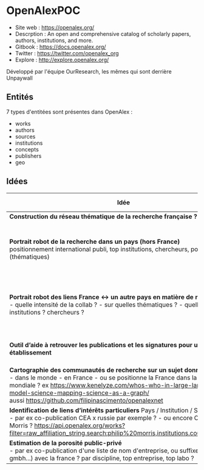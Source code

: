 # OpenAlexPOC

* Site web : https://openalex.org/
* Descrption : An open and comprehensive catalog of scholarly papers, authors, institutions, and more.
* Gitbook : https://docs.openalex.org/
* Twitter : https://twitter.com/openalex_org
* Explore : http://explore.openalex.org/

Développé par l'équipe OurResearch, les mêmes qui sont derrière Unpaywall


## Entités

7 types d'entitées sont présentes dans OpenAlex :
* works
* authors
* sources
* institutions
* concepts
* publishers
* geo


## Idées

| Idée | Pour qui ? | Quoi ? | Comment ? |
| --- | --- | --- | --- |
| **Construction du réseau thématique de la recherche française ?** |  |  |  |
| **Portrait robot de la recherche dans un pays (hors France)** <br> positionnement international publi, top institutions, chercheurs, points forts (thématiques) | SSRI ? CurieXPlore ? | graphes standards | - liste des indicateurs <br> - requêtes API + calculs python - dataviz |
| **Portrait robot des liens France ↔ un autre pays en matière de recherche**<br> - quelle intensité de la collab ? - sur quelles thématiques ? - quelles institutions ? chercheurs ? | SSRI ?CurieXPlore ? | graphes standards | - liste des indicateurs - requêtes API + calculs python - dataviz |
| **Outil d’aide à retrouver les publications et les signatures pour un établissement** | Etablissements | moteur de recherche, liste, exports | moteur de recherche + exports |
| **Cartographie des communautés de recherche sur un sujet donné** <br> - dans le monde - en France - ou se positionne la France dans la cartographie mondiale ? ex https://www.kenelyze.com/whos-who-in-large-language-model-science-mapping-science-as-a-graph/ <br> aussi https://github.com/filipinascimento/openalexnet |  | réseaux, graphes standards, listes  |  |
| **Identification de liens d’intérêts particuliers** Pays / Institution / Sujet<br> - par ex co-publication CEA x russie par exemple ? - ou encore CNRS x Philip Morris ? https://api.openalex.org/works?filter=raw_affiliation_string.search:philip%20morris,institutions.country_code:FR |  |  |  |
| **Estimation de la porosité public-privé** <br> - par ex co-publication d'une liste de nom d'entreprise, ou suffixe (ltd, sarl, gmbh...)  avec la france ?  par discipline, top entreprise, top labo ?|  |  |  |
